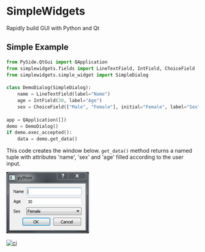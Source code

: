SimpleWidgets
=============

Rapidly build GUI with Python and Qt

## Simple Example

```python
from PySide.QtGui import QApplication
from simplewidgets.fields import LineTextField, IntField, ChoiceField
from simplewidgets.simple_widget import SimpleDialog

class DemoDialog(SimpleDialog):
    name = LineTextField(label="Name")
    age = IntField(30, label="Age")
    sex = ChoiceField(["Male", "Female"], initial="Female", label="Sex")

app = QApplication([])
demo = DemoDialog()
if demo.exec_accepted():
    data = demo.get_data()
```
    
This  code creates the window below. `get_data()` method returns a named tuple with attributes 'name', 'sex' and
  'age' filled according to the user input. 
      
![Simple Example](doc/simple-example.png)

[![ci](http://img.shields.io/travis/nicoddemus/simplewidgets.svg)](https://travis-ci.org/nicoddemus/simplewidgets)

